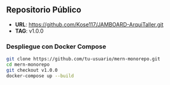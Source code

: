 ## Repositorio Público

- **URL**: https://github.com/Kose117/JAMBOARD-ArquiTaller.git
- **TAG**: v1.0.0


### Despliegue con Docker Compose

```bash
git clone https://github.com/tu‑usuario/mern‑monorepo.git
cd mern‑monorepo
git checkout v1.0.0
docker-compose up --build
```
